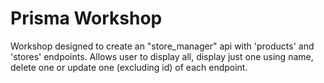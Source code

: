 # Prisma Workshop

Workshop designed to create an "store_manager" api with 'products' and 'stores' endpoints. Allows user to display all, display just one using name, delete one or update one (excluding id) of each endpoint.